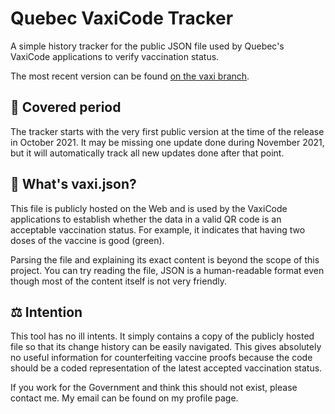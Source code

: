 # Quebec VaxiCode Tracker

A simple history tracker for the public JSON file used by Quebec's VaxiCode applications to verify vaccination status.

The most recent version can be found [on the vaxi branch](https://github.com/oceantume/quebec-vaxicode-tracker/blob/vaxi/vaxi.json).

## 📅 Covered period

The tracker starts with the very first public version at the time of the release in October 2021. It may be missing one update done during November 2021, but it will automatically track all new updates done after that point.

## 📖 What's vaxi.json?

This file is publicly hosted on the Web and is used by the VaxiCode applications to establish whether the data in a valid QR code is an acceptable vaccination status. For example, it indicates that having two doses of the vaccine is good (green).

Parsing the file and explaining its exact content is beyond the scope of this project. You can try reading the file, JSON is a human-readable format even though most of the content itself is not very friendly.

## ⚖ Intention

This tool has no ill intents. It simply contains a copy of the publicly hosted file so that its change history can be easily navigated. This gives absolutely no useful information for counterfeiting vaccine proofs because the code should be a coded representation of the latest accepted vaccination status.

If you work for the Government and think this should not exist, please contact me. My email can be found on my profile page.
